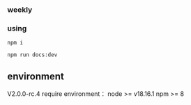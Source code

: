 ### weekly


### using

```
npm i
```

```
npm run docs:dev
```

## environment
V2.0.0-rc.4
require environment：
node >= v18.16.1
npm >= 8



